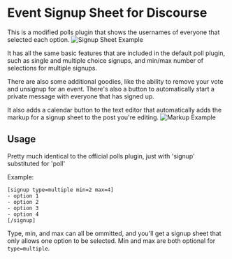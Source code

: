 # Event Signup Sheet for Discourse

This is a modified polls plugin that shows the usernames of everyone that selected each option.
![Signup Sheet Example](http://i.imgur.com/1FR6oiC.png)

It has all the same basic features that are included in the default poll plugin, such as single
and multiple choice signups, and min/max number of selections for multiple signups.

There are also some additional goodies, like the ability to remove your vote and unsignup for
an event. There's also a button to automatically start a private message with everyone that
has signed up.

It also adds a calendar button to the text editor that automatically adds the markup for a
signup sheet to the post you're editing.
![Markup Example](http://i.imgur.com/aJI7Dey.png)

## Usage
Pretty much identical to the official polls plugin, just with 'signup' substituted for 'poll'

Example:
```bbcode
[signup type=multiple min=2 max=4]
- option 1
- option 2
- option 3
- option 4
[/signup]
```

Type, min, and max can all be ommitted, and you'll get a signup sheet that only allows one
option to be selected. Min and max are both optional for `type=multiple`.
